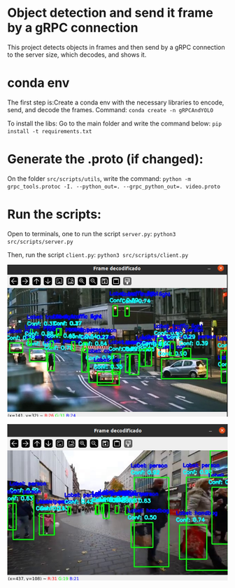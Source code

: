 # Object detection and send it frame by a gRPC connection

This project detects objects in frames and then send by a gRPC connection to the server size, which decodes, and shows it.
# conda env 
The first step is:Create a conda env with the necessary libraries to encode, send, and decode the frames.
Command: `conda create -n gRPCAndYOLO`

To install the libs:
Go to the main folder and write the command below:
`pip install -t requirements.txt`

# Generate the .proto (if changed):
On the folder `src/scripts/utils`, write the command:
`python -m grpc_tools.protoc -I. --python_out=. --grpc_python_out=. video.proto`

# Run the scripts:
Open to terminals, one to run the script `server.py`:
`python3 src/scripts/server.py`

Then, run the script `client.py`:
`python3 src/scripts/client.py`

![Recovered frame - example 1](https://github.com/wyctorfogos/ObjectDetect-Transfer-by-gRPC/blob/main/images/Screenshot%20from%202024-09-29%2017-44-31.png)

![Example 2](https://github.com/wyctorfogos/ObjectDetect-Transfer-by-gRPC/blob/main/images/Screenshot%20from%202024-09-29%2017-46-35.png)
